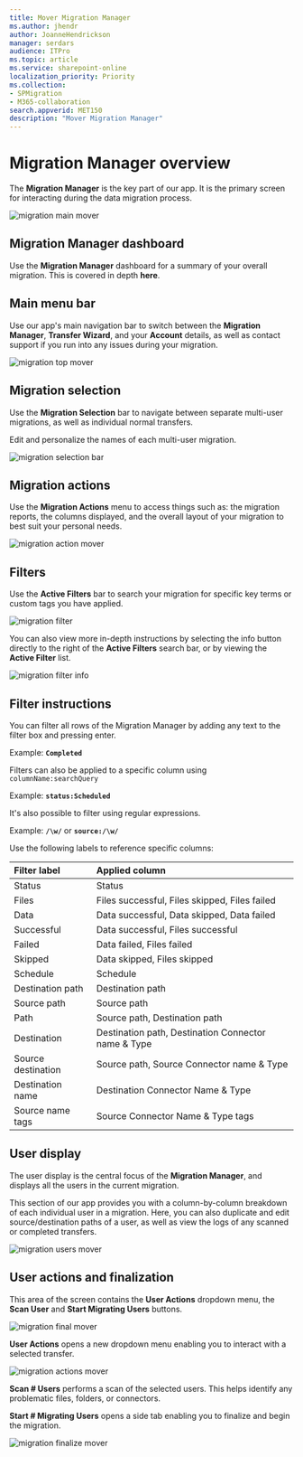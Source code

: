 ```yaml
---
title: Mover Migration Manager 
ms.author: jhendr
author: JoanneHendrickson
manager: serdars
audience: ITPro
ms.topic: article
ms.service: sharepoint-online
localization_priority: Priority
ms.collection: 
- SPMigration
- M365-collaboration
search.appverid: MET150
description: "Mover Migration Manager"
---
```

# Migration Manager overview

The **Migration Manager** is the key part of our app. It is the primary screen for interacting during the data migration process.

![migration main mover](media/mover-migration-manager-main.png)

## Migration Manager dashboard

Use the **Migration Manager** dashboard for a summary of your overall migration. This is covered in depth **here**.

## Main menu bar

Use our app's main navigation bar to switch between the **Migration Manager**, **Transfer Wizard**, and your **Account** details, as well as contact support if you run into any issues during your migration.

![migration top mover](media/mover-main-menu-bar.png)

## Migration selection

Use the **Migration Selection** bar to navigate between separate multi-user migrations, as well as individual normal transfers.

Edit and personalize the names of each multi-user migration.

![migration selection bar](media/mover-migration-selection-bar.png)

## Migration actions

Use the **Migration Actions** menu to access things such as: the migration reports, the columns displayed, and the overall layout of your migration to best suit your personal needs.

![migration action mover](media/migration-action-mover.png)

## Filters

Use the **Active Filters** bar to search your migration for specific key terms or custom tags you have applied.

![migration filter](media/mover-migration-filter-new.gif)

You can also view more in-depth instructions by selecting the info button directly to the right of the **Active Filters** search bar, or by viewing the **Active Filter** list.

![migration filter info](media/migration-filter-info.png)

## Filter instructions

You can filter all rows of the Migration Manager by adding any text to the filter box and pressing enter.

Example:  **`Completed`**

Filters can also be applied to a specific column using `columnName:searchQuery`

Example:  **`status:Scheduled`**

It's also possible to filter using regular expressions.

Example:  **`/\w/`** or **`source:/\w/`**

Use the following labels to reference specific columns:

|Filter label|Applied column|
|:-----|:-----|
|Status|Status|
|Files|	Files successful, Files skipped, Files failed|
|Data|	Data successful, Data skipped, Data failed|
|Successful|Data successful, Files successful|
|Failed|Data failed, Files failed|
|Skipped|Data skipped, Files skipped|
|Schedule|Schedule|
|Destination path|Destination path|
|Source path|Source path|
|Path|Source path, Destination path|
|Destination|	Destination path, Destination Connector name & Type|
|Source destination|Source path, Source Connector name & Type|
|Destination name|Destination Connector Name & Type|
|Source name tags|Source Connector Name & Type tags|


## User display

The user display is the central focus of the **Migration Manager**, and displays all the users in the current migration.

This section of our app provides you with a column-by-column breakdown of each individual user in a migration. Here, you can also duplicate and edit source/destination paths of a user, as well as view the logs of any scanned or completed transfers.

![migration users mover](media/mover-users-display.png)

## User actions and finalization

This area of the screen contains the **User Actions** dropdown menu, the **Scan User** and **Start Migrating Users** buttons.

![migration final mover](media/mover-final-actions.png)

**User Actions** opens a new dropdown menu enabling you to interact with a selected transfer.

![migration actions mover](media/migration-actions-mover.png)

**Scan # Users** performs a scan of the selected users. This helps identify any problematic files, folders, or connectors.

**Start # Migrating Users** opens a side tab enabling you to finalize and begin the migration.

![migration finalize mover](media/mover-finalize-mover.png)

